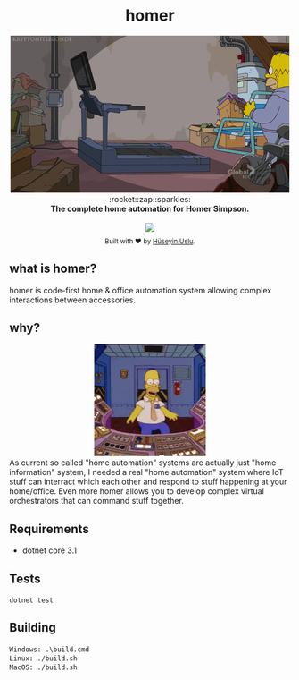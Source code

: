 <h1 align="center">homer</h1>

<div align="center">
<img src='https://github.com/bonesoul/homer/blob/develop/assets/images/homer/homer-lazy-1.gif?raw=true'/>
</div>

<div align="center">
  :rocket::zap::sparkles:
</div>
<div align="center">
  <strong>The complete home automation for Homer Simpson.</strong>
</div>

<br />

<div align="center">
   <a href='https://github.com/bonesoul/homer/actions'>
     <img src='https://github.com/bonesoul/homer/workflows/build/badge.svg'/>
   </a>
</div>

<div align="center">
  <sub>Built with ❤︎ by <a href="https://github.com/bonesoul">Hüseyin Uslu</a>.</sub>
</div>

## what is homer?

homer is code-first home & office automation system allowing complex interactions between accessories.

## why?

<div align="center">
<img src='https://github.com/bonesoul/homer/blob/develop/assets/images/homer/homer-lazy-3.gif?raw=true'/>
</div>
As current so called "home automation" systems are actually just "home information" system, I needed a real "home automation" system where IoT stuff can interract which each other and respond to stuff happening at your home/office. Even more homer allows you to develop complex virtual orchestrators that can command stuff together.

## Requirements

 - dotnet core 3.1
 
## Tests

```
dotnet test
``` 

## Building

```
Windows: .\build.cmd
Linux: ./build.sh
MacOS: ./build.sh
```
